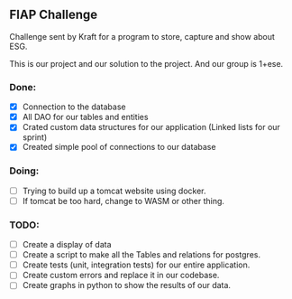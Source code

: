 FIAP Challenge
--------------

Challenge sent by Kraft for a program to store, capture and show about ESG.

This is our project and our solution to the project. And our group is 1+ese.

### Done:
 - [x] Connection to the database
 - [x] All DAO for our tables and entities
 - [x] Crated custom data structures for our application (Linked lists for our sprint)
 - [x] Created simple pool of connections to our database
### Doing:
 - [ ] Trying to build up a tomcat website using docker.
 - [ ] If tomcat be too hard, change to WASM or other thing.
### TODO:
 - [ ] Create a display of data
 - [ ] Create a script to make all the Tables and relations for postgres.
 - [ ] Create tests (unit, integration tests) for our entire application.
 - [ ] Create custom errors and replace it in our codebase.
 - [ ] Create graphs in python to show the results of our data.